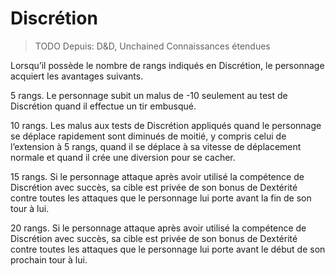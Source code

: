 # Discrétion

> TODO
> Depuis: D&D, Unchained 
> Connaissances étendues 

Lorsqu’il possède le nombre de rangs indiqués en Discrétion, le personnage acquiert les avantages suivants.

5 rangs. Le personnage subit un malus de -10 seulement au test de Discrétion quand il effectue un tir embusqué.

10 rangs. Les malus aux tests de Discrétion appliqués quand le personnage se déplace rapidement sont diminués de moitié, y compris celui de l’extension à 5 rangs, quand il se déplace à sa vitesse de déplacement normale et quand il crée une diversion pour se cacher.

15 rangs. Si le personnage attaque après avoir utilisé la compétence de Discrétion avec succès, sa cible est privée de son bonus de Dextérité contre toutes les attaques que le personnage lui porte avant la fin de son tour à lui.

20 rangs. Si le personnage attaque après avoir utilisé la compétence de Discrétion avec succès, sa cible est privée de son bonus de Dextérité contre toutes les attaques que le personnage lui porte avant le début de son prochain tour à lui.
